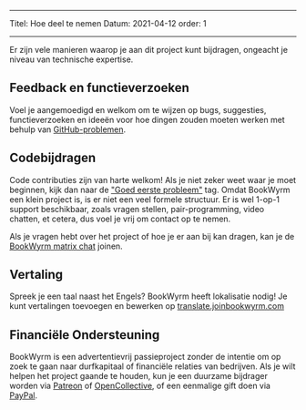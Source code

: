 - - -
Titel: Hoe deel te nemen Datum: 2021-04-12 order: 1
- - -

Er zijn vele manieren waarop je aan dit project kunt bijdragen, ongeacht je niveau van technische expertise.

## Feedback en functieverzoeken
Voel je aangemoedigd en welkom om te wijzen op bugs, suggesties, functieverzoeken en ideeën voor hoe dingen zouden moeten werken met behulp van [GitHub-problemen](https://github.com/bookwyrm-social/bookwyrm/issues).

## Codebijdragen
Code contributies zijn van harte welkom! Als je niet zeker weet waar je moet beginnen, kijk dan naar de ["Goed eerste probleem"](https://github.com/bookwyrm-social/bookwyrm/issues?q=is%3Aissue+is%3Aopen+label%3A%22good+first+issue%22) tag. Omdat BookWyrm een klein project is, is er niet een veel formele structuur. Er is wel 1-op-1 support beschikbaar, zoals vragen stellen, pair-programming, video chatten, et cetera, dus voel je vrij om contact op te nemen.

Als je vragen hebt over het project of hoe je er aan bij kan dragen, kan je de [BookWyrm matrix chat](https://app.element.io/#/room/#bookwyrm:matrix.org) joinen.

## Vertaling
Spreek je een taal naast het Engels? BookWyrm heeft lokalisatie nodig! Je kunt vertalingen toevoegen en bewerken op [translate.joinbookwyrm.com](http://translate.joinbookwyrm.com/)

## Financiële Ondersteuning
BookWyrm is een advertentievrij passieproject zonder de intentie om op zoek te gaan naar durfkapitaal of financiële relaties van bedrijven. Als je wilt helpen het project gaande te houden, kun je een duurzame bijdrager worden via [Patreon](https://www.patreon.com/bookwyrm) of [OpenCollective](https://opencollective.com/bookwyrm), of een eenmalige gift doen via [PayPal](https://paypal.me/oulipo).
